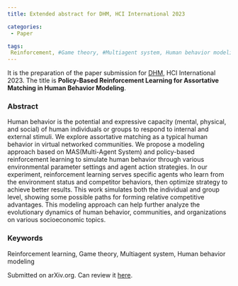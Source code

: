 ```yaml
---
title: Extended abstract for DHM, HCI International 2023

categories:
 - Paper

tags:
 Reinforcement, #Game theory, #Multiagent system, Human behavior modeling
---
```


It is the preparation of the paper submission for [DHM](https://2023.hci.international/dhm), HCI International 2023. 
The title is **Policy-Based Reinforcement Learning for Assortative Matching in Human Behavior Modeling**. 

<!--more-->

### Abstract
Human behavior is the potential and expressive capacity (mental, physical, and social) of human individuals or groups to respond to internal and external stimuli. We explore assortative matching as a typical human behavior in virtual networked communities. We propose a modeling approach based on MAS(Multi-Agent System) and policy-based reinforcement learning to simulate human behavior through various environmental parameter settings and agent action strategies. In our experiment, reinforcement learning serves specific agents who learn from the environment status and competitor behaviors, then optimize strategy to achieve better results. This work simulates both the individual and group level, showing some possible paths for forming relative competitive advantages. This modeling approach can help further analyze the evolutionary dynamics of human behavior, communities, and organizations on various socioeconomic topics.

### Keywords
Reinforcement learning, Game theory, Multiagent system, Human behavior modeling

Submitted on arXiv.org. Can review it [here](https://arxiv.org/submit/4587121/view).
